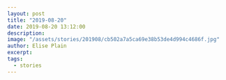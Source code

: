 ```yaml
---
layout: post
title: "2019-08-20"
date: 2019-08-20 13:12:00
description: 
image: "/assets/stories/201908/cb502a7a5ca69e38b53de4d994c4686f.jpg"
author: Elise Plain
excerpt: 
tags: 
  - stories
---
```



<p></p>
